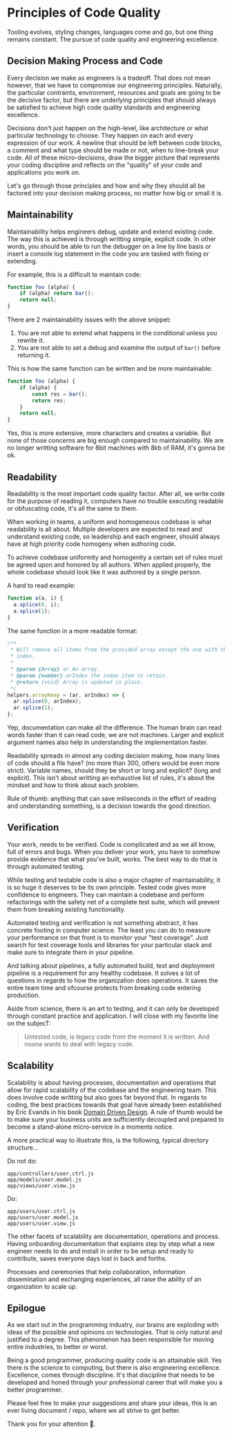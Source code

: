 # Principles of Code Quality

Tooling evolves, styling changes, languages come and go, but one thing remains constant. The pursue of code quality and engineering excellence.

## Decision Making Process and Code

Every decision we make as engineers is a tradeoff. That does not mean however, that we have to compromise our engineering principles. Naturally, the particular contraints, environment, resources and goals are going to be the decisive factor, but there are underlying principles that should always be satisfied to achieve high code quality standards and engineering excellence.

Decisions don't just happen on the high-level, like architecture or what particular technology to choose. They happen on each and every expression of our work. A newline that should be left between code blocks, a comment and what type should be made or not, when to line-break your code. All of these micro-decisions, draw the bigger picture that represents your coding discipline and reflects on the "quality" of your code and applications you work on.

Let's go through those principles and how and why they should all be factored into your decision making process, no matter how big or small it is.

## Maintainability 

Maintainability helps engineers debug, update and extend existing code. The way this is achieved is through writting simple, explicit code. In other words, you should be able to run the debugger on a line by line basis or insert a console log statement in the code you are tasked with fixing or extending. 

For example, this is a difficult to maintain code:

```js
function foo (alpha) {
    if (alpha) return bar();
    return null;
}
```

There are 2 maintainability issues with the above snippet: 

1. You are not able to extend what happens in the conditional unless you rewrite it.
1. You are not able to set a debug and examine the output of `bar()` before returning it.

This is how the same function can be written and be more maintainable:

```js
function foo (alpha) {
    if (alpha) { 
        const res = bar();
        return res;
    }
    return null;
}
```

Yes, this is more extensive, more characters and creates a variable. But none of those concerns are big enough compared to maintainability. We are no longer writting software for 8bit machines with 8kb of RAM, it's gonna be ok.

## Readability

Readability is the most important code quality factor. After all, we write code for the purpose of reading it, computers have no trouble executing readable or obfuscating code, it's all the same to them.

When working in teams, a uniform and homogeneous codebase is what readability is all about. Multiple developers are expected to read and understand existing code, so leadership and each engineer, should always have at high priority code homogeny when authoring code.

To achieve codebase uniformity and homogenity a certain set of rules must be agreed upon and honored by all authors. When applied properly, the whole codebase should look like it was authored by a single person.

A hard to read example:

```js
function a(a, i) {
  a.splice(0, i);
  a.splice(1);
}
```

The same function in a more readable format:

```js
/**
 * Will remove all items from the provided array except the one with the defined
 * index.
 *
 * @param {Array} ar An array.
 * @param {number} arIndex the index item to retain.
 * @return {void} Array is updated in place.
 */
helpers.arrayKeep = (ar, arIndex) => {
  ar.splice(0, arIndex);
  ar.splice(1);
};
```

Yep, documentation can make all the difference. The human brain can read words faster than it can read code, we are not machines. Larger and explicit argument names also help in understanding the implementation faster.

Readability spreads in almost any coding decision making, how many lines of code should a file have? (no more than 300, others would be even more strict). Variable names, should they be short or long and explicit? (long and explicit). This isn't about writting an exhaustive list of rules, it's about the mindset and how to think about each problem.

Rule of thumb: anything that can save miliseconds in the effort of reading and understanding something, is a decision towards the good direction.

## Verification

Your work, needs to be verified. Code is complicated and as we all know, full of errors and bugs. When you deliver your work, you have to somehow provide evidence that what you've built, works. The best way to do that is through automated testing.

While testing and testable code is also a major chapter of maintainability, it is so huge it deserves to be its own principle. Tested code gives more confidence to engineers. They can maintain a codebase and perform refactorings with the safety net of a complete test suite, which will prevent them from breaking existing functionality.

Automated testing and verification is not something abstract, it has concrete footing in computer science. The least you can do to measure your performance on that front is to monitor your "test coverage". Just search for test coverage tools and libraries for your particular stack and make sure to integrate them in your pipeline.

And talking about pipelines, a fully automated build, test and deployment pipeline is a requirement for any healthy codebase. It solves a lot of questions in regards to how the organization does operations. It saves the entire team time and ofcourse protects from breaking code entering production.

Aside from science, there is an art to testing, and it can only be developed through constant practice and application. I will close with my favorite line on the subjecT: 

> Untested code, is legacy code from the moment it is written. And noone wants to deal with legacy code.

## Scalability

Scalability is about having processes, documentation and operations that allow for rapid scalability of the codebase and the engineering team. This does involve code writting but also goes far beyond that. In regards to coding, the best practices towards that goal have already been established by Eric Evands in his book [Domain Driven Design][ddd]. A rule of thumb would be to make sure your business units are sufficiently decoupled and prepared to become a stand-alone micro-service in a moments notice.

A more practical way to illustrate this, is the following, typical directory structure...

Do not do:

```
app/controllers/user.ctrl.js
app/models/user.model.js
app/views/user.view.js
```

Do:

```
app/users/user.ctrl.js
app/users/user.model.js
app/users/user.view.js
```

The other facets of scalability are documentation, operations and process. Having onboarding documentation that explains step by step what a new engineer needs to do and install in order to be setup and ready to contribute, saves everyone days lost in back and forths. 

Processes and ceremonies that help collaboration, information dissemination and exchanging experiences, all raise the ability of an organization to scale up.

## Epilogue

As we start out in the programming industry, our brains are exploding with ideas of the possible and opinions on technologies. That is only natural and justified to a degree. This phenomenon has been responsible for moving entire industries, to better or worst.

Being a good programmer, producing quality code is an attainable skill. Yes there is the science to computing, but there is also engineering excellence. Excellence, comes through discipline. It's that discipline that needs to be developed and honed through your professional career that will make you a better programmer.

Please feel free to make your suggestions and share your ideas, this is an ever living document / repo, where we all strive to get better.

Thank you for your attention 🙏.



[ddd]: https://www.goodreads.com/book/show/179133.Domain_Driven_Design
